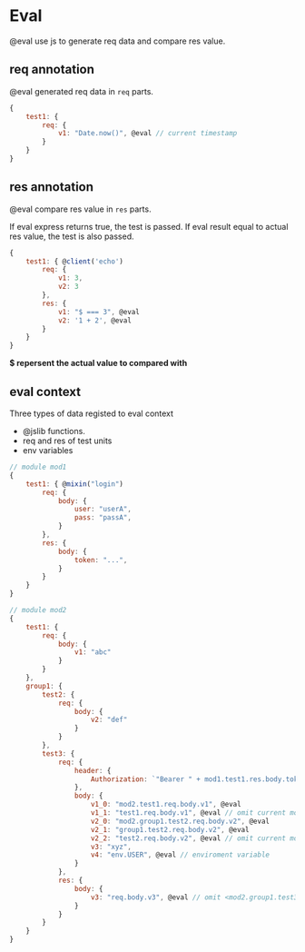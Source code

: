 # Eval

@eval use js to generate req data and compare res value.

## req annotation

@eval generated req data in `req` parts.

```js
{
    test1: {
        req: {
            v1: "Date.now()", @eval // current timestamp
        }
    }
}
```

## res annotation

@eval compare res value in `res` parts. 

If eval express returns true, the test is passed.
If eval result equal to actual res value, the test is also passed.

```js
{
    test1: { @client('echo')
        req: {
            v1: 3,
            v2: 3
        },
        res: {
            v1: "$ === 3", @eval 
            v2: '1 + 2', @eval
        }
    }
}
```


**$ repersent the actual value to compared with**


## eval context

Three types of data registed to eval context
- @jslib functions.
- req and res of test units
- env variables

```js
// module mod1
{
    test1: { @mixin("login")
        req: {
            body: {
                user: "userA",
                pass: "passA",
            }
        },
        res: {
            body: {
                token: "...",
            }
        }
    }
}

// module mod2
{
    test1: {
        req: {
            body: {
                v1: "abc"
            }
        }
    },
    group1: {
        test2: {
            req: {
                body: {
                    v2: "def"
                }
            }
        },
        test3: {
            req: {
                header: {
                    Authorization: `"Bearer " + mod1.test1.res.body.token` @eval // we access data in mod1.test1
                },
                body: {
                    v1_0: "mod2.test1.req.body.v1", @eval
                    v1_1: "test1.req.body.v1", @eval // omit current mod <mod2.>
                    v2_0: "mod2.group1.test2.req.body.v2", @eval
                    v2_1: "group1.test2.req.body.v2", @eval 
                    v2_2: "test2.req.body.v2", @eval // omit current mod and current group <mod2.gruop1>
                    v3: "xyz",
                    v4: "env.USER", @eval // enviroment variable
                }
            },
            res: {
                body: {
                    v3: "req.body.v3", @eval // omit <mod2.group1.test3> 
                }
            }
        }
    }
}
```
